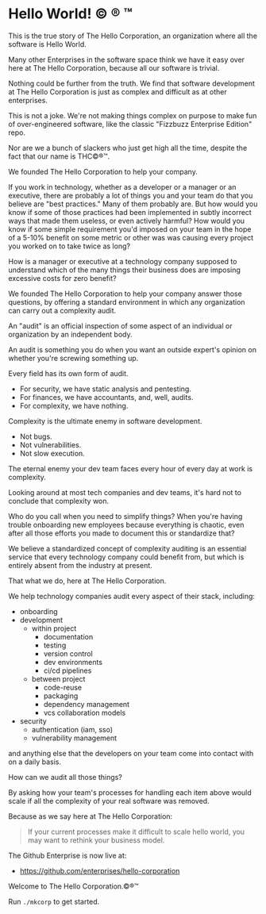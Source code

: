 # Hello World! © ® ™

This is the true story of The Hello Corporation,
an organization where all the software is Hello World.

Many other Enterprises in the software space think
we have it easy over here at The Hello Corporation,
because all our software is trivial.

Nothing could be further from the truth. We find that
software development at The Hello Corporation is just
as complex and difficult as at other enterprises.

This is not a joke. We're not making things complex
on purpose to make fun of over-engineered software,
like the classic "Fizzbuzz Enterprise Edition" repo.

Nor are we a bunch of slackers who just get high all
the time, despite the fact that our name is THC©®™.

We founded The Hello Corporation to help your company.

If you work in technology, whether as a developer or
a manager or an executive, there are probably a lot of
things you and your team do that you believe are
"best practices." Many of them probably are. But how
would you know if some of those practices had been
implemented in subtly incorrect ways that made them
useless, or even actively harmful? How would you know
if some simple requirement you'd imposed on your team
in the hope of a 5-10% benefit on some metric or other
was was causing every project you worked on to take
twice as long?

How is a manager or executive at a technology company
supposed to understand which of the many things their
business does are imposing excessive costs for zero
benefit?

We founded The Hello Corporation to help your company
answer those questions, by offering a standard environment
in which any organization can carry out a complexity audit.

An "audit" is an official inspection of some aspect of
an individual or organization by an independent body.

An audit is something you do when you want an outside
expert's opinion on whether you're screwing something up.

Every field has its own form of audit.

- For security, we have static analysis and pentesting.
- For finances, we have accountants, and, well, audits.
- For complexity, we have nothing.

Complexity is the ultimate enemy in software development.
- Not bugs.
- Not vulnerabilities.
- Not slow execution.

The eternal enemy your dev team faces every hour of
every day at work is complexity.

Looking around at most tech companies and dev teams,
it's hard not to conclude that complexity won.

Who do you call when you need to simplify things?
When you're having trouble onboarding new employees
because everything is chaotic, even after all those
efforts you made to document this or standardize that?

We believe a standardized concept of complexity auditing
is an essential service that every technology company
could benefit from, but which is entirely absent from
the industry at present.

That what we do, here at The Hello Corporation.

We help technology companies audit every aspect
of their stack, including:

- onboarding
- development
  - within project
    - documentation
    - testing
    - version control
    - dev environments
    - ci/cd pipelines
  - between project
    - code-reuse
    - packaging
    - dependency management
    - vcs collaboration models
- security
  - authentication (iam, sso)
  - vulnerability management

and anything else that the developers on your team come
into contact with on a daily basis.

How can we audit all those things?

By asking how your team's processes for handling each item
above would scale if all the complexity of your real
software was removed.

Because as we say here at The Hello Corporation:

> If your current processes make it difficult to scale hello world,
> you may want to rethink your business model.

The Github Enterprise is now live at:
  - https://github.com/enterprises/hello-corporation

Welcome to The Hello Corporation.©®™

Run `./mkcorp` to get started.
